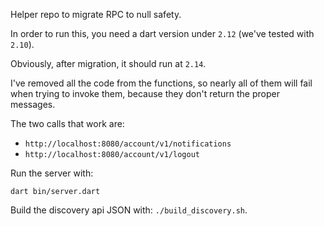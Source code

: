 Helper repo to migrate RPC to null safety.

In order to run this, you need a dart version under `2.12` (we've tested with
`2.10`).

Obviously, after migration, it should run at `2.14`.

I've removed all the code from the functions, so nearly all of them will fail
when trying to invoke them, because they don't return the proper messages.

The two calls that work are:

- `http://localhost:8080/account/v1/notifications`
- `http://localhost:8080/account/v1/logout`

Run the server with:

```
dart bin/server.dart
```

Build the discovery api JSON with: `./build_discovery.sh`.
